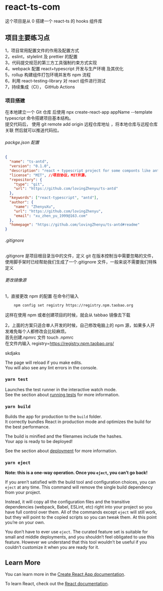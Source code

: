 # react-ts-com

这个项目是从 0 搭建一个 react-ts 的 hooks 组件库

## 项目主要练习点

1，项目常用配置文件的作用及配置方式  
2，eslint，stylelint 及 prettier 的配置  
3，代码提交规范的第三方工具强制约束方式实现  
4，webpack 配置 react+typescript 开发与生产环境 及其优化  
5，rollup 构建组件打包环境并发布 npm 流程  
6，利用 react-testing-library 对 react 组件进行测试  
7，持续集成（CI）， GitHub Actions

### 项目搭建

在本地建立一个 Git 仓库 后使用 npx create-react-app appName --template
typescript 命令搭建项目基本结构。  
提交代码后， 使用 git remote add origin 远程仓库地址 ，将本地仓库与远程仓库关联
然后就可以推送代码拉。

###### packge.json 配置

```json
{
  "name": "ts-antd",
  "version": "0.1.0",
  "description": "react + typescript project for some componts like antDisgn", //项目描述，可提升github搜索优先级
  "license": "MIT", //项目协议，MIT开源，
  "repository": {
    "type": "git",
    "url": "https://github.com/lovingZhenyu/ts-antd"
  },
  "keywords": ["react-typescript", "antd"],
  "author": {
    "name": "ZhenyuXu",
    "url": "https://github.com/lovingZhenyu",
    "email": "xu_zhen_yu_1999@163.com"
  },
  "homepage": "https://github.com/lovingZhenyu/ts-antd#readme"
}
```

###### .gitignore

.gitignore 是项目根目录当中的文件，定义 git 在版本控制当中需要忽略的文件，使用脚手架时已经帮助我们生成了一个.gitignore 文件，一般来说不需要我们特殊定义

###### 更改镜像源

1，直接更改 npm 的配置 在命令行输入

```
    npm config set registry https://registry.npm.taobao.org
```

这样在使用 npm 或者创建项目的时候，就会从 tabbao 镜像去下载

2，上面的方案只适合单人开发的时候，自己修改电脑上的 npm 源，如果多人开发难免每个人都修改会比较麻烦。  
 首先创建.npmrc 文件 touch .npmrc  
 在文件内输入 registry=https://registry.npm.taobao.org/

skdjaks

The page will reload if you make edits.\
You will also see any lint errors in the console.

### `yarn test`

Launches the test runner in the interactive watch mode.\
See the section about [running tests](https://facebook.github.io/create-react-app/docs/running-tests) for more information.

### `yarn build`

Builds the app for production to the `build` folder.\
It correctly bundles React in production mode and optimizes the build for the best performance.

The build is minified and the filenames include the hashes.\
Your app is ready to be deployed!

See the section about [deployment](https://facebook.github.io/create-react-app/docs/deployment) for more information.

### `yarn eject`

**Note: this is a one-way operation. Once you `eject`, you can’t go back!**

If you aren’t satisfied with the build tool and configuration choices, you can `eject` at any time. This command will remove the single build dependency from your project.

Instead, it will copy all the configuration files and the transitive dependencies (webpack, Babel, ESLint, etc) right into your project so you have full control over them. All of the commands except `eject` will still work, but they will point to the copied scripts so you can tweak them. At this point you’re on your own.

You don’t have to ever use `eject`. The curated feature set is suitable for small and middle deployments, and you shouldn’t feel obligated to use this feature. However we understand that this tool wouldn’t be useful if you couldn’t customize it when you are ready for it.

## Learn More

You can learn more in the [Create React App documentation](https://facebook.github.io/create-react-app/docs/getting-started).

To learn React, check out the [React documentation](https://reactjs.org/).
